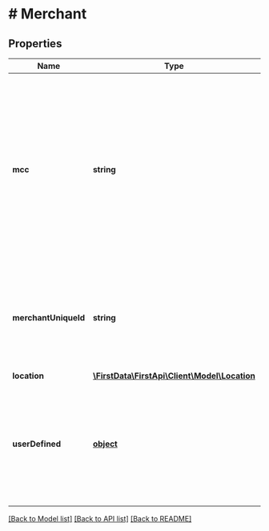 # # Merchant

## Properties

Name | Type | Description | Notes
------------ | ------------- | ------------- | -------------
**mcc** | **string** | The 4-digit Merchant Category Code. The merchant might be associated with multiple MCCs. In that case the MCC provided here will be the one that better describes the current transaction. | [optional] 
**merchantUniqueId** | **string** | The unique ID of this merchant. Must be unique for the entire system (not just within a specific industry). | 
**location** | [**\FirstData\FirstApi\Client\Model\Location**](Location.md) |  | [optional] 
**userDefined** | [**object**](.md) | A JSON object that can carry any additional information about the merchant that might be helpful for fraud detection. | [optional] 

[[Back to Model list]](../../README.md#documentation-for-models) [[Back to API list]](../../README.md#documentation-for-api-endpoints) [[Back to README]](../../README.md)


